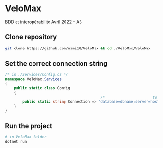 # VeloMax

BDD et interopérabilité Avril 2022 – A3

## Clone repository

```bash
git clone https://github.com/nami10/VeloMax && cd ./VeloMax/VeloMax
```

## Set the correct connection string
```cs
/* in ./Services/Config.cs */
namespace VeloMax.Services
{
    public static class Config
    {
                                            /*                      to change                  */
        public static string Connection => "database=dbname;server=host;uid=userid;pwd=password";
    }
}
```


## Run the project

```bash
# in VeloMax folder
dotnet run
```

